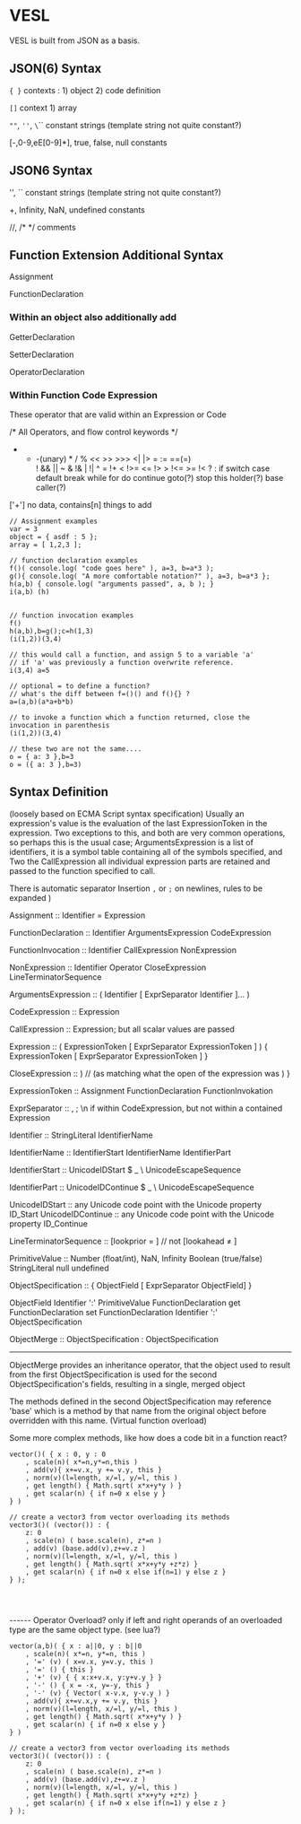 # VESL

VESL is built from JSON as a basis.


## JSON(6) Syntax

`{ }` contexts : 1) object 2) code definition

`[]`   context 1) array 

`""`, `''`, `\`\``                      constant strings (template string not quite constant?)

[-,0-9,eE[0-9]*], true, false, null        constants

## JSON6 Syntax

'', ``                          constant strings (template string not quite constant?)

+, Infinity, NaN,  undefined    constants

//, /* */     comments  



## Function Extension Additional Syntax

Assignment

FunctionDeclaration

### Within an object also additionally add 

GetterDeclaration

SetterDeclaration

OperatorDeclaration

### Within Function Code Expression

These operator that are valid within an Expression or Code 

/* All Operators, and flow control keywords */
+ - -(unary) * / % << >> >>> <| |> = := ==(=)  
! && || 
~ & !& | !| ^ = !+ < !>= <= !> > !<= >= !< 
? :
if switch case default break while for do continue goto(?) stop 
this holder(?) base caller(?)

 ['+']  no data, contains[n] things to add


```
// Assignment examples
var = 3
object = { asdf : 5 };
array = [ 1,2,3 ];

// function declaration examples
f()( console.log( "code goes here" ), a=3, b=a*3 );
g(){ console.log( "A more comfortable notation?" ), a=3, b=a*3 };
h(a,b) { console.log( "arguments passed", a, b ); }
i(a,b) (h)


// function invocation examples
f()
h(a,b),b=g();c=h(1,3)
(i(1,2))(3,4)

// this would call a function, and assign 5 to a variable 'a'
// if 'a' was previously a function overwrite reference.
i(3,4) a=5

// optional = to define a function?
// what's the diff between f=()() and f(){} ?
a=(a,b)(a*a+b*b)

// to invoke a function which a function returned, close the invocation in parenthesis
(i(1,2))(3,4)

// these two are not the same....
o = { a: 3 },b=3
o = ({ a: 3 },b=3)

```

## Syntax Definition 

(loosely based on ECMA Script syntax specification)
Usually an expression's value is the evaluation of the last ExpressionToken in the
expression.  Two exceptions to this, and both are very common operations, so perhaps 
this is the usual case; ArgumentsExpression is a list of identifiers, it is a symbol 
table containing all of the symbols specified, and Two the CallExpression all individual
expression parts are retained and passed to the function specified to call.

There is automatic separator Insertion `,` or `;` on newlines, rules to be expanded )


Assignment ::
	Identifier = Expression	

FunctionDeclaration ::
	Identifier ArgumentsExpression CodeExpression

FunctionInvocation ::
	Identifier CallExpression NonExpression
	
NonExpression ::
	Identifier
	Operator
	CloseExpression
	LineTerminatorSequence
	
ArgumentsExpression ::
	( Identifier [ ExprSeparator Identifier ]... )

CodeExpression ::
	Expression
	
CallExpression ::
	Expression; but all scalar values are passed
	
Expression :: 
	( ExpressionToken [ ExprSeparator ExpressionToken ] )
	{ ExpressionToken [ ExprSeparator ExpressionToken ] }

	
CloseExpression ::
	)   // (as matching what the open of the expression was )
	}
	
ExpressionToken ::
	Assignment
	FunctionDeclaration
	FunctionInvokation
	
ExprSeparator ::
	,
	;
	\n if within CodeExpression, but not within a contained Expression
	
Identifier :: 
	StringLiteral
	IdentifierName

	
IdentifierName ::
	IdentifierStart
	IdentifierName IdentifierPart
	
IdentifierStart ::
	UnicodeIDStart
	$
	_
	\ UnicodeEscapeSequence

IdentifierPart ::
	UnicodeIDContinue
	$
	_
	\ UnicodeEscapeSequence
	<ZWNJ>
	<ZWJ>
	
UnicodeIDStart ::
	any Unicode code point with the Unicode property ID_Start
UnicodeIDContinue ::
	any Unicode code point with the Unicode property ID_Continue
	

LineTerminatorSequence ::
	<LF>[lookprior =<CR> ]
	<CR>  // not [lookahead ≠ <LF>]
	<LS>
	<PS>
	<CR><LF>

PrimitiveValue ::
	Number (float/int), NaN, Infinity
	Boolean (true/false)
	StringLiteral
	null
	undefined
	
ObjectSpecification ::
	{ ObjectField [ ExprSeparator ObjectField] }
	
	
ObjectField
	Identifier ':' PrimitiveValue
	FunctionDeclaration
	get FunctionDeclaration
	set FunctionDeclaration
	Identifier ':' ObjectSpecification
	
ObjectMerge ::
	ObjectSpecification : ObjectSpecification

-------------------------------------------------

ObjectMerge provides an inheritance operator, that the object used to 
result from the first ObjectSpecification is used for the second 
ObjectSpecification's fields, resulting in a single, merged object 

The methods defined in the second ObjectSpecification may reference 'base'
which is a method by that name from the original object before overridden
with this name.  (Virtual function overload)




Some more complex methods, like how does a code bit in a function react?

```
vector()( { x : 0, y : 0
	, scale(n)( x*=n,y*=n,this )
	, add(v){ x+=v.x, y += v.y, this }
	, norm(v)(l=length, x/=l, y/=l, this )
	, get length() { Math.sqrt( x*x+y*y ) }
	, get scalar(n) { if n=0 x else y }
} )

// create a vector3 from vector overloading its methods
vector3()( (vector()) : {
	z: 0
	, scale(n) ( base.scale(n), z*=n )
	, add(v) (base.add(v),z+=v.z )
	, norm(v)(l=length, x/=l, y/=l, this )
	, get length() { Math.sqrt( x*x+y*y +z*z) }
	, get scalar(n) { if n=0 x else if(n=1) y else z }
} );


	
```

------ Operator Overload?
only if left and right operands of an overloaded type are the same object type.
(see lua?)



```
vector(a,b)( { x : a||0, y : b||0
	, scale(n)( x*=n, y*=n, this )
	, '=' (v) ( x=v.x, y=v.y, this )
	, '=' () { this }
	, '+' (v) { { x:x+v.x, y:y+v.y } }
	, '-' () { x = -x, y=-y, this }
	, '-' (v) { Vector( x-v.x, y-v.y ) }
	, add(v){ x+=v.x,y += v.y, this }
	, norm(v)(l=length, x/=l, y/=l, this )
	, get length() { Math.sqrt( x*x+y*y ) }
	, get scalar(n) { if n=0 x else y }
} )

// create a vector3 from vector overloading its methods
vector3()( (vector()) : {
	z: 0
	, scale(n) ( base.scale(n), z*=n )
	, add(v) (base.add(v),z+=v.z )
	, norm(v)(l=length, x/=l, y/=l, this )
	, get length() { Math.sqrt( x*x+y*y +z*z) }
	, get scalar(n) { if n=0 x else if(n=1) y else z }
} );


	
```
